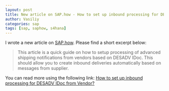 ```yaml
---
layout: post
title: New article on SAP.how - How to set up inbound processing for DESADV IDoc from Vendor?
author: Vasiliy
categories: sap
tags: [sap, saphow, s4hana]
---
```


I wrote a new article on [SAP.how](https://sap.how). Please find a short
excerpt below:

> This article is a quick guide on how to setup processing of advanced shipping
> notifications from vendors based on DESADV IDoc. This should allow you to
> create inbound deliveries automatically based on messages from supplier.

You can read more using the following link:
[How to set up inbound processing for DESADV IDoc from Vendor?](https://sap.how/s4hana/erp/how-to-set-up-desadv-from-vendor)
